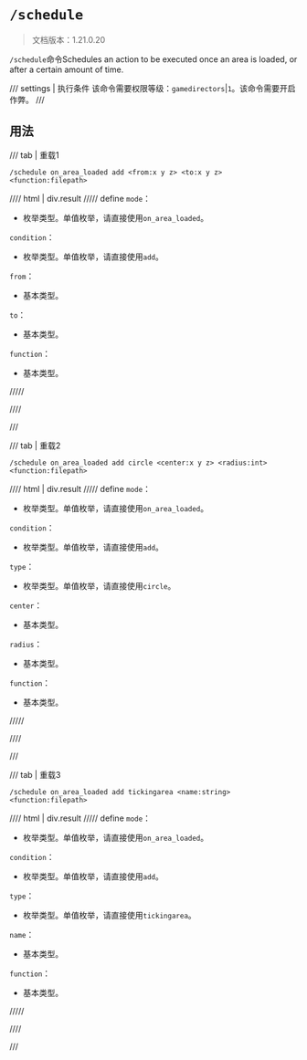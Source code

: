 # `/schedule`

> 文档版本：1.21.0.20

`/schedule`命令Schedules an action to be executed once an area is loaded, or after a certain amount of time.

/// settings | 执行条件
该命令需要权限等级：`gamedirectors`|`1`。该命令需要开启作弊。
///

## 用法

/// tab | 重载1
```mcfunction
/schedule on_area_loaded add <from:x y z> <to:x y z> <function:filepath>
```

//// html | div.result
///// define
`mode`：<!-- md:samp ScheduleActionOnAreaLoaded -->

- 枚举类型。单值枚举，请直接使用`on_area_loaded`。

`condition`：<!-- md:samp RequestAction -->

- 枚举类型。单值枚举，请直接使用`add`。

`from`：<!-- md:samp x y z -->

- 基本类型。

`to`：<!-- md:samp x y z -->

- 基本类型。

`function`：<!-- md:samp filepath -->

- 基本类型。


/////

////

///

/// tab | 重载2
```mcfunction
/schedule on_area_loaded add circle <center:x y z> <radius:int> <function:filepath>
```

//// html | div.result
///// define
`mode`：<!-- md:samp ScheduleActionOnAreaLoaded -->

- 枚举类型。单值枚举，请直接使用`on_area_loaded`。

`condition`：<!-- md:samp RequestAction -->

- 枚举类型。单值枚举，请直接使用`add`。

`type`：<!-- md:samp CircleArea -->

- 枚举类型。单值枚举，请直接使用`circle`。

`center`：<!-- md:samp x y z -->

- 基本类型。

`radius`：<!-- md:samp int -->

- 基本类型。

`function`：<!-- md:samp filepath -->

- 基本类型。


/////

////

///

/// tab | 重载3
```mcfunction
/schedule on_area_loaded add tickingarea <name:string> <function:filepath>
```

//// html | div.result
///// define
`mode`：<!-- md:samp ScheduleActionOnAreaLoaded -->

- 枚举类型。单值枚举，请直接使用`on_area_loaded`。

`condition`：<!-- md:samp RequestAction -->

- 枚举类型。单值枚举，请直接使用`add`。

`type`：<!-- md:samp TickingArea -->

- 枚举类型。单值枚举，请直接使用`tickingarea`。

`name`：<!-- md:samp string -->

- 基本类型。

`function`：<!-- md:samp filepath -->

- 基本类型。


/////

////

///
